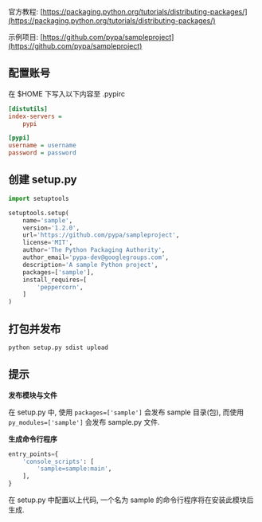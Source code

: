 官方教程: [https://packaging.python.org/tutorials/distributing-packages/](https://packaging.python.org/tutorials/distributing-packages/)

示例项目: [https://github.com/pypa/sampleproject](https://github.com/pypa/sampleproject)

## 配置账号

在 $HOME 下写入以下内容至 .pypirc

```ini
[distutils]
index-servers =
    pypi

[pypi]
username = username
password = password
```

## 创建 setup.py

```py
import setuptools

setuptools.setup(
    name='sample',
    version='1.2.0',
    url='https://github.com/pypa/sampleproject',
    license='MIT',
    author='The Python Packaging Authority',
    author_email='pypa-dev@googlegroups.com',
    description='A sample Python project',
    packages=['sample'],
    install_requires=[
        'peppercorn',
    ]
)
```

## 打包并发布
```sh
python setup.py sdist upload
```

## 提示

**发布模块与文件**

在 setup.py 中, 使用 `packages=['sample']` 会发布 sample 目录(包), 而使用 `py_modules=['sample']` 会发布 sample.py 文件.


**生成命令行程序**

```py
entry_points={
    'console_scripts': [
        'sample=sample:main',
    ],
}
```
在 setup.py 中配置以上代码, 一个名为 sample 的命令行程序将在安装此模块后生成.
